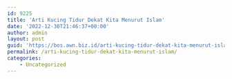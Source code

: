 ```yaml
---
id: 9225
title: 'Arti Kucing Tidur Dekat Kita Menurut Islam'
date: '2022-12-30T21:46:37+00:00'
author: admin
layout: post
guid: 'https://bos.awn.biz.id/arti-kucing-tidur-dekat-kita-menurut-islam/'
permalink: /arti-kucing-tidur-dekat-kita-menurut-islam/
categories:
    - Uncategorized
---
```


